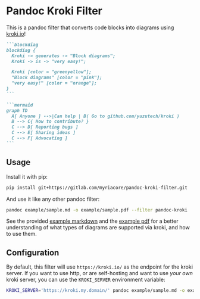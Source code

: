 # Pandoc Kroki Filter

This is a pandoc filter that converts code blocks into diagrams using
[kroki.io](https://kroki.io/)!

````md
```blockdiag
blockdiag {
  Kroki -> generates -> "Block diagrams";
  Kroki -> is -> "very easy!";

  Kroki [color = "greenyellow"];
  "Block diagrams" [color = "pink"];
  "very easy!" [color = "orange"];
}
```

```mermaid
graph TD
  A[ Anyone ] -->|Can help | B( Go to github.com/yuzutech/kroki )
  B --> C{ How to contribute? }
  C --> D[ Reporting bugs ]
  C --> E[ Sharing ideas ]
  C --> F[ Advocating ]
```
````

## Usage

Install it with pip:

```sh
pip install git+https://gitlab.com/myriacore/pandoc-kroki-filter.git
```

And use it like any other pandoc filter:

```sh
pandoc example/sample.md -o example/sample.pdf --filter pandoc-kroki
```

See the provided [example markdown](example/sample.md) and the [example
pdf](example/sample.pdf) for a better understanding of what types of diagrams
are supported via kroki, and how to use them. 

## Configuration

By default, this filter will use `https://kroki.io/` as the endpoint for the
kroki server. If you want to use http, or are self-hosting and want to use
*your own* kroki server, you can use the `KROKI_SERVER` environment variable:

```sh
KROKI_SERVER='https://kroki.my.domain/' pandoc example/sample.md -o example/sample.pdf --filter pandoc-kroki
```
